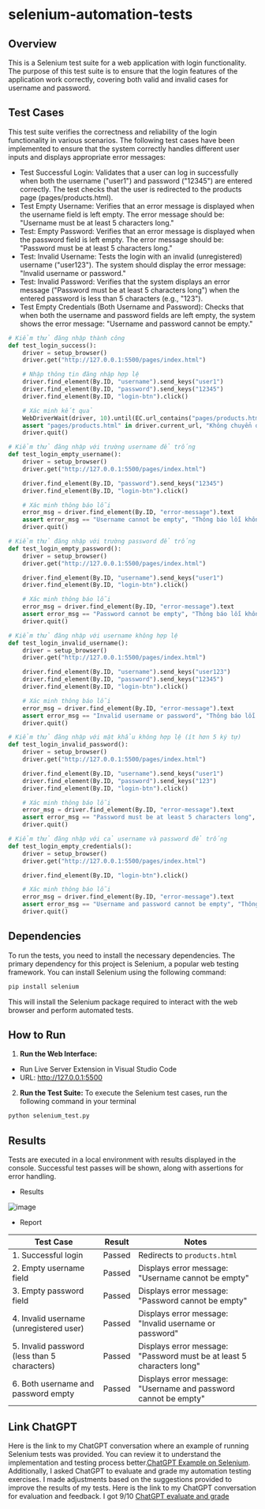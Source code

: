 # selenium-automation-tests
## Overview
This is a Selenium test suite for a web application with login functionality. The purpose of this test suite is to ensure that the login features of the application work correctly, covering both valid and invalid cases for username and password.
## Test Cases
This test suite verifies the correctness and reliability of the login functionality in various scenarios. The following test cases have been implemented to ensure that the system correctly handles different user inputs and displays appropriate error messages:
- Test Successful Login: Validates that a user can log in successfully when both the username ("user1") and password ("12345") are entered correctly. The test checks that the user is redirected to the products page (pages/products.html).
- Test Empty Username: Verifies that an error message is displayed when the username field is left empty. The error message should be: "Username must be at least 5 characters long."
- Test: Empty Password: Verifies that an error message is displayed when the password field is left empty. The error message should be: "Password must be at least 5 characters long."
- Test: Invalid Username: Tests the login with an invalid (unregistered) username ("user123"). The system should display the error message: "Invalid username or password."
- Test: Invalid Password: Verifies that the system displays an error message ("Password must be at least 5 characters long") when the entered password is less than 5 characters (e.g., "123").
- Test Empty Credentials (Both Username and Password): Checks that when both the username and password fields are left empty, the system shows the error message: "Username and password cannot be empty."
```python
# Kiểm thử đăng nhập thành công
def test_login_success():
    driver = setup_browser()
    driver.get("http://127.0.0.1:5500/pages/index.html")

    # Nhập thông tin đăng nhập hợp lệ
    driver.find_element(By.ID, "username").send_keys("user1")
    driver.find_element(By.ID, "password").send_keys("12345")
    driver.find_element(By.ID, "login-btn").click()

    # Xác minh kết quả
    WebDriverWait(driver, 10).until(EC.url_contains("pages/products.html"))
    assert "pages/products.html" in driver.current_url, "Không chuyển đến trang products"
    driver.quit()

# Kiểm thử đăng nhập với trường username để trống
def test_login_empty_username():
    driver = setup_browser()
    driver.get("http://127.0.0.1:5500/pages/index.html")

    driver.find_element(By.ID, "password").send_keys("12345")
    driver.find_element(By.ID, "login-btn").click()

    # Xác minh thông báo lỗi
    error_msg = driver.find_element(By.ID, "error-message").text
    assert error_msg == "Username cannot be empty", "Thông báo lỗi không chính xác khi username để trống"
    driver.quit()

# Kiểm thử đăng nhập với trường password để trống
def test_login_empty_password():
    driver = setup_browser()
    driver.get("http://127.0.0.1:5500/pages/index.html")

    driver.find_element(By.ID, "username").send_keys("user1")
    driver.find_element(By.ID, "login-btn").click()

    # Xác minh thông báo lỗi
    error_msg = driver.find_element(By.ID, "error-message").text
    assert error_msg == "Password cannot be empty", "Thông báo lỗi không chính xác khi mật khẩu để trống"
    driver.quit()

# Kiểm thử đăng nhập với username không hợp lệ
def test_login_invalid_username():
    driver = setup_browser()
    driver.get("http://127.0.0.1:5500/pages/index.html")

    driver.find_element(By.ID, "username").send_keys("user123")
    driver.find_element(By.ID, "password").send_keys("12345")
    driver.find_element(By.ID, "login-btn").click()

    # Xác minh thông báo lỗi
    error_msg = driver.find_element(By.ID, "error-message").text
    assert error_msg == "Invalid username or password", "Thông báo lỗi không chính xác khi username không hợp lệ"
    driver.quit()

# Kiểm thử đăng nhập với mật khẩu không hợp lệ (ít hơn 5 ký tự)
def test_login_invalid_password():
    driver = setup_browser()
    driver.get("http://127.0.0.1:5500/pages/index.html")

    driver.find_element(By.ID, "username").send_keys("user1")
    driver.find_element(By.ID, "password").send_keys("123")
    driver.find_element(By.ID, "login-btn").click()

    # Xác minh thông báo lỗi
    error_msg = driver.find_element(By.ID, "error-message").text
    assert error_msg == "Password must be at least 5 characters long", "Thông báo lỗi không chính xác khi mật khẩu không hợp lệ"
    driver.quit()

# Kiểm thử đăng nhập với cả username và password để trống
def test_login_empty_credentials():
    driver = setup_browser()
    driver.get("http://127.0.0.1:5500/pages/index.html")

    driver.find_element(By.ID, "login-btn").click()

    # Xác minh thông báo lỗi
    error_msg = driver.find_element(By.ID, "error-message").text
    assert error_msg == "Username and password cannot be empty", "Thông báo lỗi không chính xác khi cả username và password để trống"
    driver.quit()
```
## Dependencies
To run the tests, you need to install the necessary dependencies. The primary dependency for this project is Selenium, a popular web testing framework. You can install Selenium using the following command:
```bash
pip install selenium
```
This will install the Selenium package required to interact with the web browser and perform automated tests.
## How to Run
1. **Run the Web Interface:**
- Run Live Server Extension in Visual Studio Code
- URL: http://127.0.0.1:5500
2. **Run the Test Suite:**
To execute the Selenium test cases, run the following command in your terminal
```bash
python selenium_test.py
```
## Results 
Tests are executed in a local environment with results displayed in the console. Successful test passes will be shown, along with assertions for error handling.
- Results
  
![image](https://github.com/user-attachments/assets/1cf381c9-20a4-4d4d-9a35-f17d53aba08d)
- Report

| Test Case                                      | Result  | Notes                                                             |
|------------------------------------------------|---------|-------------------------------------------------------------------|
| 1. Successful login                            | Passed  | Redirects to `products.html`                                       |
| 2. Empty username field                        | Passed  | Displays error message: "Username cannot be empty" |
| 3. Empty password field                        | Passed  | Displays error message: "Password cannot be empty" |
| 4. Invalid username (unregistered user)        | Passed  | Displays error message: "Invalid username or password"            |
| 5. Invalid password (less than 5 characters)   | Passed  | Displays error message: "Password must be at least 5 characters long" |
| 6. Both username and password empty            | Passed  | Displays error message: "Username and password cannot be empty"   |

## Link ChatGPT
Here is the link to my ChatGPT conversation where an example of running Selenium tests was provided. You can review it to understand the implementation and testing process better.[ChatGPT Example on Selenium](https://chatgpt.com/share/67868f23-0450-8005-943a-68168148bac5). Additionally, I asked ChatGPT to evaluate and grade my automation testing exercises. I made adjustments based on the suggestions provided to improve the results of my tests. Here is the link to my ChatGPT conversation for evaluation and feedback. I got 9/10 [ChatGPT evaluate and grade](https://chatgpt.com/share/6786925d-ca40-8005-a248-bde7597a4e8e)
 
